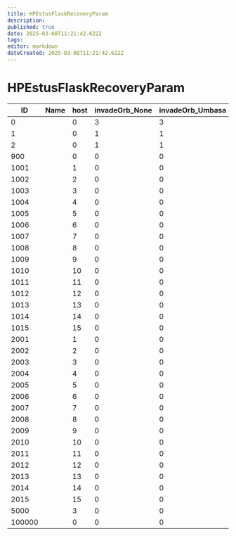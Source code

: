 ```yaml
---
title: HPEstusFlaskRecoveryParam
description: 
published: true
date: 2025-03-08T11:21:42.622Z
tags: 
editor: markdown
dateCreated: 2025-03-08T11:21:42.622Z
---
```


# HPEstusFlaskRecoveryParam
|ID    |Name|host|invadeOrb_None|invadeOrb_Umbasa|invadeOrb_Berserker|invadeOrb_Sinners|invadeSign_None|invadeSign_Umbasa|invadeSign_Berserker|invadeSign_Sinners|invadeRing_Sinners|invadeRing_Rosalia|invadeRing_Forest|coopSign_None|coopSign_Umbasa|coopSign_Berserker|coopSign_Sinners|coopRing_RedHunter|invadeRing_Anor|pad1                                  |
|------|-|--|-|-|-|-|-|-|-|-|-|-|-|-|-|-|-|-|-|--------------------------------------|
|0     | |0 |3|3|3|3|0|0|0|0|3|1|1|0|0|0|0|0|1|[0&#124;0&#124;0&#124;0&#124;0&#124;0]|
1     | |0 |1|1|1|1|0|0|0|0|1|1|1|0|0|0|0|0|1|[0&#124;0&#124;0&#124;0&#124;0&#124;0]|
2     | |0 |1|1|1|1|1|1|1|1|1|1|1|2|2|2|2|3|1|[0&#124;0&#124;0&#124;0&#124;0&#124;0]|
900   | |0 |0|0|0|0|0|0|0|0|0|0|0|0|0|0|0|0|0|[0&#124;0&#124;0&#124;0&#124;0&#124;0]|
1001  | |1 |0|0|0|0|0|0|0|0|0|0|0|1|1|1|1|1|0|[0&#124;0&#124;0&#124;0&#124;0&#124;0]|
1002  | |2 |0|0|0|0|0|0|0|0|0|0|0|1|1|1|1|1|0|[0&#124;0&#124;0&#124;0&#124;0&#124;0]|
1003  | |3 |0|0|0|0|0|0|0|0|0|0|0|2|2|2|2|1|0|[0&#124;0&#124;0&#124;0&#124;0&#124;0]|
1004  | |4 |0|0|0|0|0|0|0|0|0|0|0|2|2|2|2|1|0|[0&#124;0&#124;0&#124;0&#124;0&#124;0]|
1005  | |5 |0|0|0|0|0|0|0|0|0|0|0|3|3|3|3|2|0|[0&#124;0&#124;0&#124;0&#124;0&#124;0]|
1006  | |6 |0|0|0|0|0|0|0|0|0|0|0|3|3|3|3|2|0|[0&#124;0&#124;0&#124;0&#124;0&#124;0]|
1007  | |7 |0|0|0|0|0|0|0|0|0|0|0|4|4|4|4|2|0|[0&#124;0&#124;0&#124;0&#124;0&#124;0]|
1008  | |8 |0|0|0|0|0|0|0|0|0|0|0|4|4|4|4|2|0|[0&#124;0&#124;0&#124;0&#124;0&#124;0]|
1009  | |9 |0|0|0|0|0|0|0|0|0|0|0|5|5|5|5|3|0|[0&#124;0&#124;0&#124;0&#124;0&#124;0]|
1010  | |10|0|0|0|0|0|0|0|0|0|0|0|5|5|5|5|3|0|[0&#124;0&#124;0&#124;0&#124;0&#124;0]|
1011  | |11|0|0|0|0|0|0|0|0|0|0|0|6|6|6|6|3|0|[0&#124;0&#124;0&#124;0&#124;0&#124;0]|
1012  | |12|0|0|0|0|0|0|0|0|0|0|0|6|6|6|6|3|0|[0&#124;0&#124;0&#124;0&#124;0&#124;0]|
1013  | |13|0|0|0|0|0|0|0|0|0|0|0|7|7|7|7|4|0|[0&#124;0&#124;0&#124;0&#124;0&#124;0]|
1014  | |14|0|0|0|0|0|0|0|0|0|0|0|7|7|7|7|4|0|[0&#124;0&#124;0&#124;0&#124;0&#124;0]|
1015  | |15|0|0|0|0|0|0|0|0|0|0|0|8|8|8|8|4|0|[0&#124;0&#124;0&#124;0&#124;0&#124;0]|
2001  | |1 |0|0|0|0|0|0|0|0|0|0|0|0|0|0|0|0|0|[0&#124;0&#124;0&#124;0&#124;0&#124;0]|
2002  | |2 |0|0|0|0|0|0|0|0|0|0|0|0|0|0|0|0|0|[0&#124;0&#124;0&#124;0&#124;0&#124;0]|
2003  | |3 |0|0|0|0|0|0|0|0|0|0|0|0|0|0|0|0|0|[0&#124;0&#124;0&#124;0&#124;0&#124;0]|
2004  | |4 |0|0|0|0|0|0|0|0|0|0|0|0|0|0|0|0|0|[0&#124;0&#124;0&#124;0&#124;0&#124;0]|
2005  | |5 |0|0|0|0|0|0|0|0|0|0|0|0|0|0|0|0|0|[0&#124;0&#124;0&#124;0&#124;0&#124;0]|
2006  | |6 |0|0|0|0|0|0|0|0|0|0|0|0|0|0|0|0|0|[0&#124;0&#124;0&#124;0&#124;0&#124;0]|
2007  | |7 |0|0|0|0|0|0|0|0|0|0|0|0|0|0|0|0|0|[0&#124;0&#124;0&#124;0&#124;0&#124;0]|
2008  | |8 |0|0|0|0|0|0|0|0|0|0|0|0|0|0|0|0|0|[0&#124;0&#124;0&#124;0&#124;0&#124;0]|
2009  | |9 |0|0|0|0|0|0|0|0|0|0|0|0|0|0|0|0|0|[0&#124;0&#124;0&#124;0&#124;0&#124;0]|
2010  | |10|0|0|0|0|0|0|0|0|0|0|0|0|0|0|0|0|0|[0&#124;0&#124;0&#124;0&#124;0&#124;0]|
2011  | |11|0|0|0|0|0|0|0|0|0|0|0|0|0|0|0|0|0|[0&#124;0&#124;0&#124;0&#124;0&#124;0]|
2012  | |12|0|0|0|0|0|0|0|0|0|0|0|0|0|0|0|0|0|[0&#124;0&#124;0&#124;0&#124;0&#124;0]|
2013  | |13|0|0|0|0|0|0|0|0|0|0|0|0|0|0|0|0|0|[0&#124;0&#124;0&#124;0&#124;0&#124;0]|
2014  | |14|0|0|0|0|0|0|0|0|0|0|0|0|0|0|0|0|0|[0&#124;0&#124;0&#124;0&#124;0&#124;0]|
2015  | |15|0|0|0|0|0|0|0|0|0|0|0|0|0|0|0|0|0|[0&#124;0&#124;0&#124;0&#124;0&#124;0]|
5000  | |3 |0|0|0|0|0|0|0|0|0|0|0|1|1|1|1|1|0|[0&#124;0&#124;0&#124;0&#124;0&#124;0]|
100000| |0 |0|0|0|0|0|0|0|0|0|0|0|0|0|0|0|0|0|[0&#124;0&#124;0&#124;0&#124;0&#124;0]|
